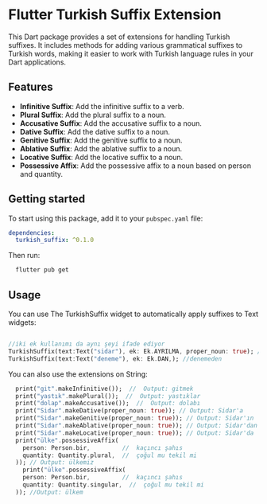 # Flutter Turkish Suffix Extension

This Dart package provides a set of extensions for handling Turkish suffixes. It includes methods for adding various grammatical suffixes to Turkish words, making it easier to work with Turkish language rules in your Dart applications.

## Features
- **Infinitive Suffix**: Add the infinitive suffix to a verb.
- **Plural Suffix**: Add the plural suffix to a noun.
- **Accusative Suffix**: Add the accusative suffix to a noun.
- **Dative Suffix**: Add the dative suffix to a noun.
- **Genitive Suffix**: Add the genitive suffix to a noun.
- **Ablative Suffix**: Add the ablative suffix to a noun.
- **Locative Suffix**: Add the locative suffix to a noun.
- **Possessive Affix**: Add the possessive affix to a noun based on person and quantity.

## Getting started

To start using this package, add it to your `pubspec.yaml` file:

```yaml
dependencies:
  turkish_suffix: ^0.1.0
```

Then run:
```bash
  flutter pub get
```

## Usage

You can use The TurkishSuffix widget to automatically apply suffixes to Text widgets:
```dart

//iki ek kullanımı da aynı şeyi ifade ediyor
TurkishSuffix(text:Text("sidar"), ek: Ek.AYRILMA, proper_noun: true); //sidar'dan
TurkishSuffix(text:Text("deneme"), ek: Ek.DAN,); //denemeden

```

You can also use the extensions on String:
```dart
  print("git".makeInfinitive());  //  Output: gitmek
  print("yastık".makePlural());  //  Output: yastıklar
  print("dolap".makeAccusative());  //  Output: dolabı
  print("Sidar".makeDative(proper_noun: true)); // Output: Sidar'a
  print("Sidar".makeGenitive(proper_noun: true)); // Output: Sidar'ın
  print("Sidar".makeAblative(proper_noun: true)); // Output: Sidar'dan
  print("Sidar".makeLocative(proper_noun: true)); // Output: Sidar'da
  print("ülke".possessiveAffix(
    person: Person.bir,         //  kaçıncı şahıs
    quantity: Quantity.plural,  //  çoğul mu tekil mi
  )); // Output: ülkemiz
    print("ülke".possessiveAffix(
    person: Person.bir,         //  kaçıncı şahıs
    quantity: Quantity.singular,  //  çoğul mu tekil mi
  )); //Output: ülkem

```